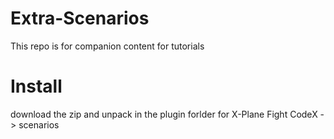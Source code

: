 # Extra-Scenarios
This repo is for companion content for tutorials 

# Install
download the zip and unpack in the plugin forlder for X-Plane Fight CodeX -> scenarios
